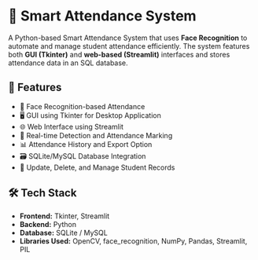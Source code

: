 # 📸 Smart Attendance System

A Python-based Smart Attendance System that uses **Face Recognition** to automate and manage student attendance efficiently. The system features both **GUI (Tkinter)** and **web-based (Streamlit)** interfaces and stores attendance data in an SQL database.

## 🎯 Features

- 🎥 Face Recognition-based Attendance
- 🖥️ GUI using Tkinter for Desktop Application
- 🌐 Web Interface using Streamlit
- 🧠 Real-time Detection and Attendance Marking
- 📊 Attendance History and Export Option
- 🗃️ SQLite/MySQL Database Integration
- 📝 Update, Delete, and Manage Student Records

## 🛠️ Tech Stack

- **Frontend:** Tkinter, Streamlit
- **Backend:** Python
- **Database:** SQLite / MySQL
- **Libraries Used:** OpenCV, face_recognition, NumPy, Pandas, Streamlit, PIL


